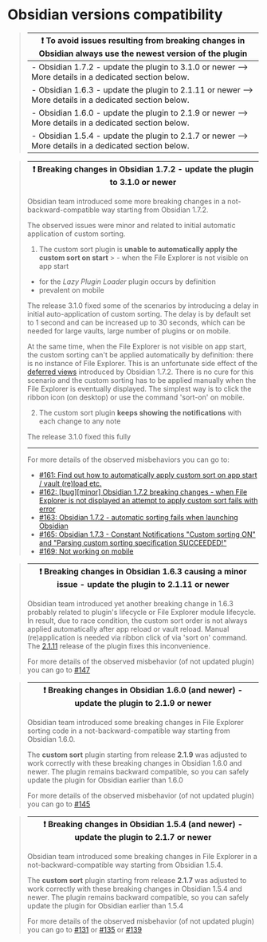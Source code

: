 # Obsidian versions compatibility

> | :exclamation: To avoid issues resulting from breaking changes in Obsidian always use the newest version of the plugin|
> |----------------------------------------------|
> | - Obsidian 1.7.2 - update the plugin to 3.1.0 or newer --> More details in a dedicated section below.|
> | - Obsidian 1.6.3 - update the plugin to 2.1.11 or newer --> More details in a dedicated section below.|
> | - Obsidian 1.6.0 - update the plugin to 2.1.9 or newer --> More details in a dedicated section below.|
> | - Obsidian 1.5.4 - update the plugin to 2.1.7 or newer --> More details in a dedicated section below.|

> | :exclamation:  Breaking changes in Obsidian 1.7.2 - update the plugin to 3.1.0 or newer|
> |----------------------------------------------|
>
> Obsidian team introduced some more breaking changes in a not-backward-compatible way starting from Obsidian 1.7.2.
>
> The observed issues were minor and related to initial automatic application of custom sorting.
> 1. The custom sort plugin is **unable to automatically apply the custom sort on start**
     >   - when the File Explorer is not visible on app start
>   - for the _Lazy Plugin Loader_ plugin occurs by definition
>   - prevalent on mobile
>
> The release 3.1.0 fixed some of the scenarios by introducing a delay in initial auto-application
> of custom sorting. The delay is by default set to 1 second and can be increased up to 30 seconds,
> which can be needed for large vaults, large number of plugins or on mobile.
>
> At the same time, when the File Explorer is not visible on app start, the custom sorting can't be
> applied automatically by definition: there is no instance of File Explorer. This is an unfortunate
> side effect of the [deferred views](https://docs.obsidian.md/Plugins/Guides/Understanding+deferred+views)
> introduced by Obsidian 1.7.2.
> There is no cure for this scenario and the custom sorting has to be applied manually when the
> File Explorer is eventually displayed. The simplest way is to click the ribbon icon (on desktop)
> or use the command 'sort-on' on mobile.
>
> 2. The custom sort plugin **keeps showing the notifications** with each change to any note
>
> The release 3.1.0 fixed this fully
>
> ---
> For more details of the observed misbehaviors you can go to:
> - [#161: Find out how to automatically apply custom sort on app start / vault (re)load etc.](https://github.com/SebastianMC/obsidian-custom-sort/issues/161)
> - [#162: \[bug\]\[minor\] Obsidian 1.7.2 breaking changes - when File Explorer is not displayed an attempt to apply custom sort fails with error](https://github.com/SebastianMC/obsidian-custom-sort/issues/162)
> - [#163: Obsidian 1.7.2 - automatic sorting fails when launching Obsidian](https://github.com/SebastianMC/obsidian-custom-sort/issues/163)
> - [#165: Obsidian 1.7.3 - Constant Notifications "Custom sorting ON" and "Parsing custom sorting specification SUCCEEDED!"](https://github.com/SebastianMC/obsidian-custom-sort/issues/165)
> - [#169: Not working on mobile](https://github.com/SebastianMC/obsidian-custom-sort/issues/169)
>

> | :exclamation:  Breaking changes in Obsidian 1.6.3 causing a minor issue - update the plugin to 2.1.11 or newer|
> |----------------------------------------------|
>
> Obsidian team introduced yet another breaking change in 1.6.3 probably related to plugin's lifecycle or File Explorer module lifecycle.
> In result, due to race condition, the custom sort order is not always applied automatically after app reload or vault reload.
> Manual (re)application is needed via ribbon click of via 'sort on' command.
> The [2.1.11](https://github.com/SebastianMC/obsidian-custom-sort/releases/tag/2.1.11) release of the plugin fixes this inconvenience.
>
> For more details of the observed misbehavior (of not updated plugin) you can go to [#147](https://github.com/SebastianMC/obsidian-custom-sort/issues/147)

> | :exclamation:  Breaking changes in Obsidian 1.6.0 (and newer) - update the plugin to 2.1.9 or newer|
> |----------------------------------------------|
>
> Obsidian team introduced some breaking changes in File Explorer sorting code in a not-backward-compatible way starting from Obsidian 1.6.0.
>
> The **custom sort** plugin starting from release **2.1.9** was adjusted to work correctly with these breaking changes in Obsidian 1.6.0 and newer.
> The plugin remains backward compatible, so you can safely update the plugin for Obsidian earlier than 1.6.0
>
> For more details of the observed misbehavior (of not updated plugin) you can go to [#145](https://github.com/SebastianMC/obsidian-custom-sort/issues/145)

> | :exclamation:  Breaking changes in Obsidian 1.5.4 (and newer) - update the plugin to 2.1.7 or newer|
> |----------------------------------------------|
>
> Obsidian team introduced some breaking changes in File Explorer in a not-backward-compatible way starting from Obsidian 1.5.4.
>
> The **custom sort** plugin starting from release **2.1.7** was adjusted to work correctly with these breaking changes in Obsidian 1.5.4 and newer.
> The plugin remains backward compatible, so you can safely update the plugin for Obsidian earlier than 1.5.4
>
> For more details of the observed misbehavior (of not updated plugin) you can go to [#131](https://github.com/SebastianMC/obsidian-custom-sort/issues/131) or [#135](https://github.com/SebastianMC/obsidian-custom-sort/issues/135) or [#139](https://github.com/SebastianMC/obsidian-custom-sort/issues/139)
>

